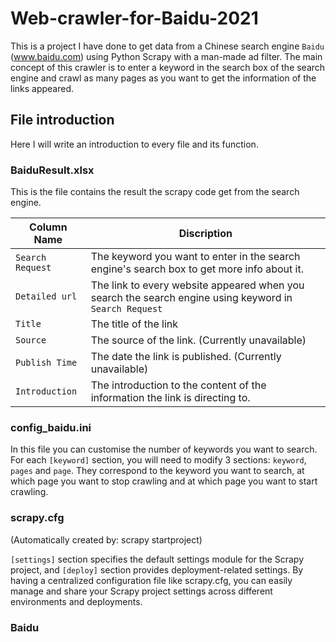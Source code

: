# Web-crawler-for-Baidu-2021 #
This is a project I have done to get data from a Chinese search engine `Baidu` (www.baidu.com) using Python Scrapy with a man-made ad filter. The main concept of this crawler is to enter a keyword in the search
box of the search engine and crawl as many pages as you want to get the information of the links appeared.

## File introduction ##
Here I will write an introduction to every file and its function.


### BaiduResult.xlsx ###
This is the file contains the result the scrapy code get from the search engine.

Column Name   | Discription
------------- | -------------
`Search Request`  | The keyword you want to enter in the search engine's search box to get more info about it.
`Detailed url` | The link to every website appeared when you search the search engine using keyword in `Search Request`
`Title` | The title of the link
`Source` | The source of the link. (Currently unavailable)
`Publish Time` | The date the link is published. (Currently unavailable)
`Introduction` | The introduction to the content of the information the link is directing to.

### config_baidu.ini ###
In this file you can customise the number of keywords you want to search. For each `[keyword]` section, you will need to modify 3 sections: `keyword`, `pages` and `page`. They correspond to the keyword you want to search, at which page you want to stop crawling and at which page you want to start crawling.

### scrapy.cfg ### 
(Automatically created by: scrapy startproject)

`[settings]` section specifies the default settings module for the Scrapy project, and `[deploy]` section provides deployment-related settings. By having a centralized configuration file like scrapy.cfg, you can easily manage and share your Scrapy project settings across different environments and deployments.

### Baidu ###